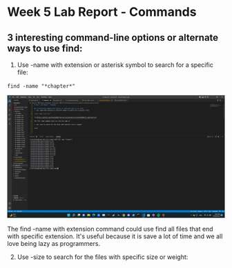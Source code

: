 # Week 5 Lab Report - Commands

## 3 interesting command-line options or alternate ways to use find:
1. Use -name with extension or asterisk symbol to search for a specific file:

`find -name "*chapter*"`

![](https://github.com/tnduong2807/docsearch/blob/main/Screenshot%20(54).png?raw=true)

The find -name with extension command could use find all files that end with specific extension. It's useful because it is save a lot of time and we all love being lazy as programmers.

2. Use -size to search for the files with specific size or weight:

![]()




